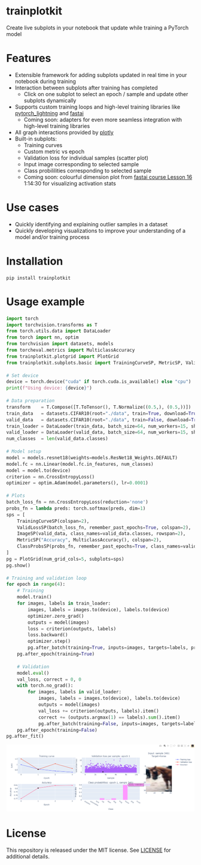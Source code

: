 # trainplotkit
Create live subplots in your notebook that update while training a PyTorch model

# Features
* Extensible framework for adding subplots updated in real time in your notebook during training
* Interaction between subplots after training has completed
  * Click on one subplot to select an epoch / sample and update other subplots dynamically
* Supports custom training loops and high-level training libraries like [pytorch_lightning](https://github.com/Lightning-AI/pytorch-lightning) and [fastai](https://github.com/fastai/fastai)
  * Coming soon: adapters for even more seamless integration with high-level training libraries
* All graph interactions provided by [plotly](https://plotly.com/python/)
* Built-in subplots:
  * Training curves
  * Custom metric vs epoch
  * Validation loss for individual samples (scatter plot)
  * Input image corresponding to selected sample
  * Class probililities corresponding to selected sample
  * Coming soon: colourful dimension plot from [fastai course Lesson 16](https://course.fast.ai/Lessons/lesson16.html) 1:14:30 for visualizing activation stats

# Use cases
* Quickly identifying and explaining outlier samples in a dataset
* Quickly developing visualizations to improve your understanding of a model and/or training process

# Installation
```
pip install trainplotkit
```

# Usage example
```python
import torch
import torchvision.transforms as T
from torch.utils.data import DataLoader
from torch import nn, optim
from torchvision import datasets, models
from torcheval.metrics import MulticlassAccuracy
from trainplotkit.plotgrid import PlotGrid
from trainplotkit.subplots.basic import TrainingCurveSP, MetricSP, ValidLossSP, ImageSP, ClassProbsSP

# Set device
device = torch.device("cuda" if torch.cuda.is_available() else "cpu")
print(f"Using device: {device}")

# Data preparation
transform    = T.Compose([T.ToTensor(), T.Normalize((0.5,), (0.5,))])
train_data   = datasets.CIFAR10(root="./data", train=True, download=True, transform=transform)
valid_data   = datasets.CIFAR10(root="./data", train=False, download=True, transform=transform)
train_loader = DataLoader(train_data, batch_size=64, num_workers=15, shuffle=True)
valid_loader = DataLoader(valid_data, batch_size=64, num_workers=15, shuffle=False)
num_classes  = len(valid_data.classes)

# Model setup
model = models.resnet18(weights=models.ResNet18_Weights.DEFAULT)
model.fc = nn.Linear(model.fc.in_features, num_classes)
model = model.to(device)
criterion = nn.CrossEntropyLoss()
optimizer = optim.Adam(model.parameters(), lr=0.0001)

# Plots
batch_loss_fn = nn.CrossEntropyLoss(reduction='none')
probs_fn = lambda preds: torch.softmax(preds, dim=1)
sps = [
    TrainingCurveSP(colspan=2), 
    ValidLossSP(batch_loss_fn, remember_past_epochs=True, colspan=2), 
    ImageSP(valid_data, class_names=valid_data.classes, rowspan=2),
    MetricSP("Accuracy", MulticlassAccuracy(), colspan=2), 
    ClassProbsSP(probs_fn, remember_past_epochs=True, class_names=valid_data.classes, colspan=2),
]
pg = PlotGrid(num_grid_cols=5, subplots=sps)
pg.show()

# Training and validation loop
for epoch in range(4):
    # Training
    model.train()
    for images, labels in train_loader:
        images, labels = images.to(device), labels.to(device)
        optimizer.zero_grad()
        outputs = model(images)
        loss = criterion(outputs, labels)
        loss.backward()
        optimizer.step()
        pg.after_batch(training=True, inputs=images, targets=labels, predictions=outputs, loss=loss)
    pg.after_epoch(training=True)

    # Validation
    model.eval()
    val_loss, correct = 0, 0
    with torch.no_grad():
        for images, labels in valid_loader:
            images, labels = images.to(device), labels.to(device)
            outputs = model(images)
            val_loss += criterion(outputs, labels).item()
            correct += (outputs.argmax(1) == labels).sum().item()
            pg.after_batch(training=False, inputs=images, targets=labels, predictions=outputs, loss=loss)
    pg.after_epoch(training=False)
pg.after_fit()
```
![Usage example](https://github.com/d112358/trainplotkit/raw/main/images/usage_example.png)

# License
This repository is released under the MIT license. See [LICENSE](https://github.com/d112358/trainplotkit/blob/main/LICENSE) for additional details.
